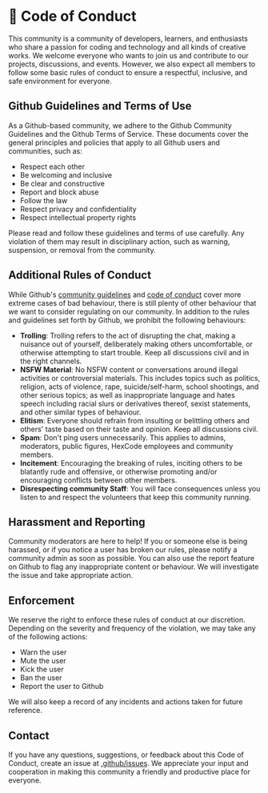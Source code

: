 # 📕 Code of Conduct

This community is a community of developers, learners, and enthusiasts who share a passion for coding and technology and all kinds of creative works. We welcome everyone who wants to join us and contribute to our projects, discussions, and events. However, we also expect all members to follow some basic rules of conduct to ensure a respectful, inclusive, and safe environment for everyone. 

## Github Guidelines and Terms of Use

As a Github-based community, we adhere to the Github Community Guidelines and the Github Terms of Service. These documents cover the general principles and policies that apply to all Github users and communities, such as:

- Respect each other
- Be welcoming and inclusive
- Be clear and constructive
- Report and block abuse
- Follow the law
- Respect privacy and confidentiality
- Respect intellectual property rights

Please read and follow these guidelines and terms of use carefully. Any violation of them may result in disciplinary action, such as warning, suspension, or removal from the community.

## Additional Rules of Conduct

While Github's [community guidelines](https://docs.github.com/en/site-policy/github-terms/github-community-guidelines) and [code of conduct](https://docs.github.com/en/site-policy/github-terms/github-community-code-of-conduct) cover more extreme cases of bad behaviour, there is still plenty of other behaviour that we want to consider regulating on our community. In addition to the rules and guidelines set forth by Github, we prohibit the following behaviours:

- **Trolling**: Trolling refers to the act of disrupting the chat, making a nuisance out of yourself, deliberately making others uncomfortable, or otherwise attempting to start trouble. Keep all discussions civil and in the right channels.
- **NSFW Material**: No NSFW content or conversations around illegal activities or controversial materials. This includes topics such as politics, religion, acts of violence, rape, suicide/self-harm, school shootings, and other serious topics; as well as inappropriate language and hates speech including racial slurs or derivatives thereof, sexist statements, and other similar types of behaviour.
- **Elitism**: Everyone should refrain from insulting or belittling others and others' taste based on their taste and opinion. Keep all discussions civil.
- **Spam**: Don't ping users unnecessarily. This applies to admins, moderators, public figures, HexCode employees and community members.
- **Incitement**: Encouraging the breaking of rules, inciting others to be blatantly rude and offensive, or otherwise promoting and/or encouraging conflicts between other members.
- **Disrespecting community Staff**: You will face consequences unless you listen to and respect the volunteers that keep this community running.

## Harassment and Reporting

Community moderators are here to help! If you or someone else is being harassed, or if you notice a user has broken our rules, please notify a community admin as soon as possible. You can also use the report feature on Github to flag any inappropriate content or behaviour. We will investigate the issue and take appropriate action.

## Enforcement

We reserve the right to enforce these rules of conduct at our discretion. Depending on the severity and frequency of the violation, we may take any of the following actions:

- Warn the user
- Mute the user
- Kick the user
- Ban the user
- Report the user to Github

We will also keep a record of any incidents and actions taken for future reference.

## Contact

If you have any questions, suggestions, or feedback about this Code of Conduct, create an issue at [.github/issues](https://github.com/HexCodeHQ/.github/issues). We appreciate your input and cooperation in making this community a friendly and productive place for everyone.